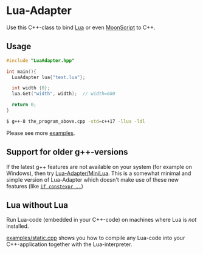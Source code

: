 # Lua-Adapter
Use this C++-class to bind [Lua](https://www.lua.org/download.html) or even [MoonScript](https://github.com/JlnWntr/Lua-Adapter/tree/master/examples/moonscript) to C++.

## Usage
```c++
#include "LuaAdapter.hpp"

int main(){
  LuaAdapter lua{"test.lua"};

  int width {0};
  lua.Get("width", width);  // width=600

  return 0;
}
```
```bash
$ g++-8 the_program_above.cpp -std=c++17 -llua -ldl
```

Please see more [examples](https://github.com/JlnWntr/Lua-Adapter/blob/master/examples).

## Support for older g++-versions
If the latest g++ features are not available on your system (for example on Windows), then try [Lua-Adapter/MiniLua](https://github.com/JlnWntr/Lua-Adapter/tree/master/MiniLua). This is a somewhat minimal and simple version of Lua-Adapter which doesn't make use of these new features (like [`if constexpr ..`](https://github.com/JlnWntr/Lua-Adapter/blob/master/LuaAdapter.hpp#L123))


## Lua without Lua
Run Lua-code (embedded in your C++-code) on machines where Lua is *not* installed.

[examples/static.cpp](https://github.com/JlnWntr/Lua-Adapter/blob/master/examples/static.cpp) shows you how to compile any Lua-code into your C++-application together with the Lua-interpreter.


